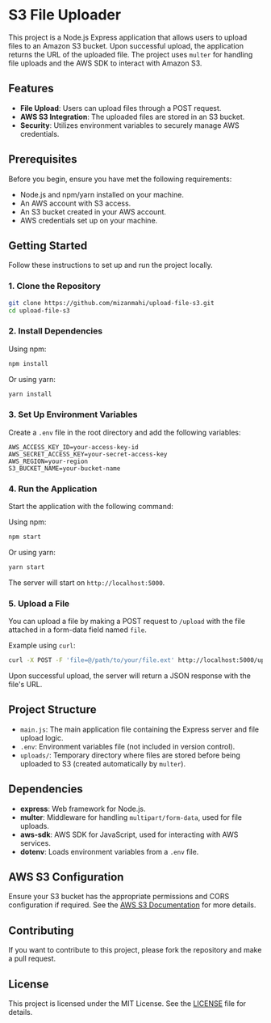 # S3 File Uploader

This project is a Node.js Express application that allows users to upload files to an Amazon S3 bucket. Upon successful upload, the application returns the URL of the uploaded file. The project uses `multer` for handling file uploads and the AWS SDK to interact with Amazon S3.

## Features

-  **File Upload**: Users can upload files through a POST request.
-  **AWS S3 Integration**: The uploaded files are stored in an S3 bucket.
-  **Security**: Utilizes environment variables to securely manage AWS credentials.

## Prerequisites

Before you begin, ensure you have met the following requirements:

-  Node.js and npm/yarn installed on your machine.
-  An AWS account with S3 access.
-  An S3 bucket created in your AWS account.
-  AWS credentials set up on your machine.

## Getting Started

Follow these instructions to set up and run the project locally.

### 1. Clone the Repository

```bash
git clone https://github.com/mizanmahi/upload-file-s3.git
cd upload-file-s3
```

### 2. Install Dependencies

Using npm:

```bash
npm install
```

Or using yarn:

```bash
yarn install
```

### 3. Set Up Environment Variables

Create a `.env` file in the root directory and add the following variables:

```plaintext
AWS_ACCESS_KEY_ID=your-access-key-id
AWS_SECRET_ACCESS_KEY=your-secret-access-key
AWS_REGION=your-region
S3_BUCKET_NAME=your-bucket-name
```

### 4. Run the Application

Start the application with the following command:

Using npm:

```bash
npm start
```

Or using yarn:

```bash
yarn start
```

The server will start on `http://localhost:5000`.

### 5. Upload a File

You can upload a file by making a POST request to `/upload` with the file attached in a form-data field named `file`.

Example using `curl`:

```bash
curl -X POST -F 'file=@/path/to/your/file.ext' http://localhost:5000/upload
```

Upon successful upload, the server will return a JSON response with the file's URL.

## Project Structure

-  `main.js`: The main application file containing the Express server and file upload logic.
-  `.env`: Environment variables file (not included in version control).
-  `uploads/`: Temporary directory where files are stored before being uploaded to S3 (created automatically by `multer`).

## Dependencies

-  **express**: Web framework for Node.js.
-  **multer**: Middleware for handling `multipart/form-data`, used for file uploads.
-  **aws-sdk**: AWS SDK for JavaScript, used for interacting with AWS services.
-  **dotenv**: Loads environment variables from a `.env` file.

## AWS S3 Configuration

Ensure your S3 bucket has the appropriate permissions and CORS configuration if required. See the [AWS S3 Documentation](https://docs.aws.amazon.com/AmazonS3/latest/userguide/Welcome.html) for more details.

## Contributing

If you want to contribute to this project, please fork the repository and make a pull request.

## License

This project is licensed under the MIT License. See the [LICENSE](LICENSE) file for details.
